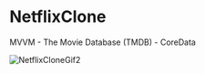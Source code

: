 # NetflixClone

MVVM - The Movie Database (TMDB) - CoreData

![NetflixCloneGif2](https://user-images.githubusercontent.com/58392243/215760938-c78b3b27-9a9b-467a-8cec-97d4ed0c66c8.gif)
